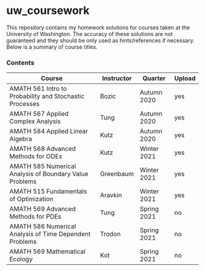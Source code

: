 # uw_coursework
This repository contains my homework solutions for courses taken at the University of Washington. The accuracy of these solutions are not guaranteed and they should be only used as hints/references if necessary. Below is a summary of course titles.

###  Contents
Course | Instructor | Quarter | Upload
-|-|-|-
AMATH 561 Intro to Probability and Stochastic Processes | Bozic | Autumn 2020  | yes
AMATH 567 Applied Complex Analysis | Tung  | Autumn 2020  | yes
AMATH 584 Applied Linear Algebra | Kutz | Autumn 2020 | yes
AMATH 568 Advanced Methods for ODEs | Kutz | Winter 2021  | yes
AMATH 585 Numerical Analysis of Boundary Value Problems | Greenbaum | Winter 2021 | yes
AMATH 515 Fundamentals of Optimization | Aravkin  | Winter 2021 | yes
AMATH 569 Advanced Methods for PDEs | Tung | Spring 2021 | no
AMATH 586 Numerical Analysis of Time Dependent Problems | Trodon | Spring 2021 | no 
AMATH 569 Mathematical Ecology | Kot | Spring 2021 | no

